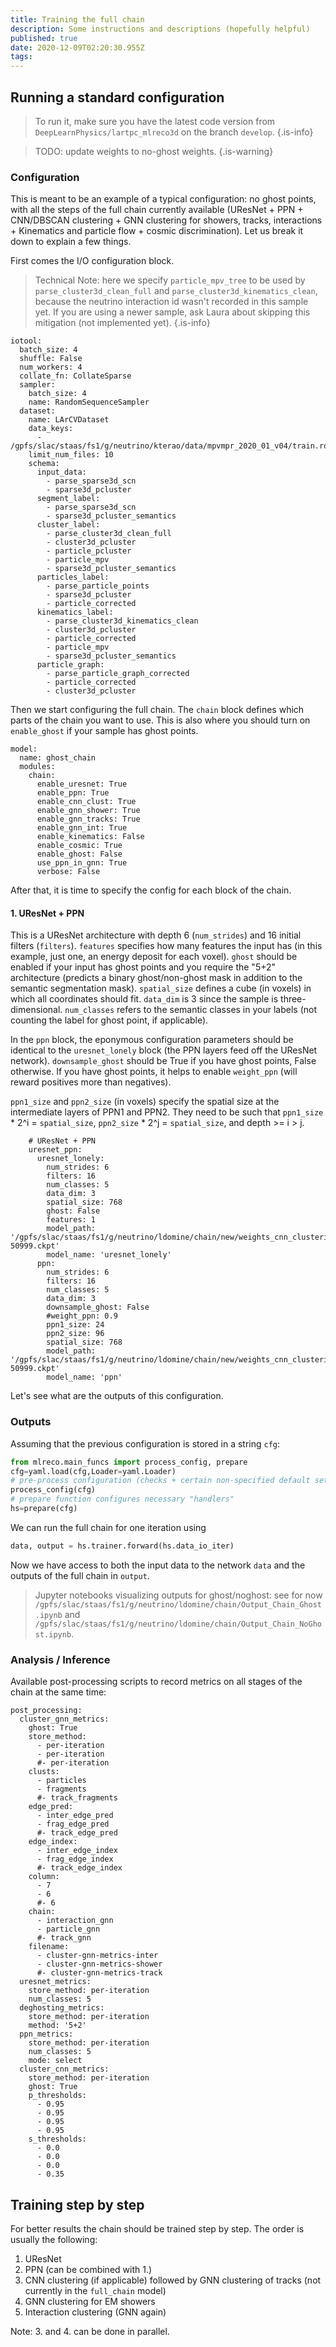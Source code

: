 ```yaml
---
title: Training the full chain
description: Some instructions and descriptions (hopefully helpful)
published: true
date: 2020-12-09T02:20:30.955Z
tags: 
---
```


## Running a standard configuration

> To run it, make sure you have the latest code version from `DeepLearnPhysics/lartpc_mlreco3d` on the branch `develop`.
{.is-info}

> TODO: update weights to no-ghost weights.
{.is-warning}


### Configuration
This is meant to be an example of a typical configuration: no ghost points, with all the steps of the full chain currently available (UResNet + PPN + CNN/DBSCAN clustering + GNN clustering for showers, tracks, interactions + Kinematics and particle flow + cosmic discrimination). Let us break it down to explain a few things. 

First comes the I/O configuration block. 
> Technical Note: here we specify `particle_mpv_tree` to be used by `parse_cluster3d_clean_full` and `parse_cluster3d_kinematics_clean`, because the neutrino interaction id wasn't recorded in this sample yet. If you are using a newer sample, ask Laura about skipping this mitigation (not implemented yet).
{.is-info}

```
iotool:
  batch_size: 4
  shuffle: False
  num_workers: 4
  collate_fn: CollateSparse
  sampler:
    batch_size: 4
    name: RandomSequenceSampler
  dataset:
    name: LArCVDataset
    data_keys:
      - /gpfs/slac/staas/fs1/g/neutrino/kterao/data/mpvmpr_2020_01_v04/train.root
    limit_num_files: 10
    schema:
      input_data:
        - parse_sparse3d_scn
        - sparse3d_pcluster
      segment_label:
        - parse_sparse3d_scn
        - sparse3d_pcluster_semantics
      cluster_label:
        - parse_cluster3d_clean_full
        - cluster3d_pcluster
        - particle_pcluster
        - particle_mpv
        - sparse3d_pcluster_semantics
      particles_label:
        - parse_particle_points
        - sparse3d_pcluster
        - particle_corrected
      kinematics_label:
        - parse_cluster3d_kinematics_clean
        - cluster3d_pcluster
        - particle_corrected
        - particle_mpv
        - sparse3d_pcluster_semantics
      particle_graph:
        - parse_particle_graph_corrected
        - particle_corrected
        - cluster3d_pcluster
```

Then we start configuring the full chain. The `chain` block defines which parts of the chain you want to use. This is also where you should turn on `enable_ghost` if your sample has ghost points. 
```
model:
  name: ghost_chain
  modules:
    chain:
      enable_uresnet: True
      enable_ppn: True
      enable_cnn_clust: True
      enable_gnn_shower: True
      enable_gnn_tracks: True
      enable_gnn_int: True
      enable_kinematics: False
      enable_cosmic: True
      enable_ghost: False
      use_ppn_in_gnn: True
      verbose: False
```
After that, it is time to specify the config for each block of the chain. 
#### 1. UResNet + PPN
This is a UResNet architecture with depth 6 (`num_strides`) and 16 initial filters (`filters`). `features` specifies how many features the input has (in this example, just one, an energy deposit for each voxel). `ghost` should be enabled if your input has ghost points and you require the "5+2" architecture (predicts a binary ghost/non-ghost mask in addition to the semantic segmentation mask). `spatial_size` defines a cube (in voxels) in which all coordinates should fit. `data_dim` is 3 since the sample is three-dimensional. `num_classes` refers to the semantic classes in your labels (not counting the label for ghost point, if applicable).

In the `ppn` block, the eponymous configuration parameters should be identical to the `uresnet_lonely` block (the PPN layers feed off the UResNet network).
`downsample_ghost` should be True if you have ghost points, False otherwise. If you have ghost points, it helps to enable `weight_ppn` (will reward positives more than negatives).

`ppn1_size` and `ppn2_size` (in voxels) specify the spatial size at the intermediate layers of PPN1 and PPN2. They need to be such that `ppn1_size` * 2^i = `spatial_size`, `ppn2_size` * 2^j = `spatial_size`, and depth >= i > j.
```
    # UResNet + PPN
    uresnet_ppn:
      uresnet_lonely:
        num_strides: 6
        filters: 16
        num_classes: 5
        data_dim: 3
        spatial_size: 768
        ghost: False
        features: 1
        model_path: '/gpfs/slac/staas/fs1/g/neutrino/ldomine/chain/new/weights_cnn_clustering1/snapshot-50999.ckpt'
        model_name: 'uresnet_lonely'
      ppn:
        num_strides: 6
        filters: 16
        num_classes: 5
        data_dim: 3
        downsample_ghost: False
        #weight_ppn: 0.9
        ppn1_size: 24
        ppn2_size: 96
        spatial_size: 768
        model_path: '/gpfs/slac/staas/fs1/g/neutrino/ldomine/chain/new/weights_cnn_clustering1/snapshot-50999.ckpt'
        model_name: 'ppn'
```


Let's see what are the outputs of this configuration.

### Outputs
Assuming that the previous configuration is stored in a string `cfg`:
```python
from mlreco.main_funcs import process_config, prepare
cfg=yaml.load(cfg,Loader=yaml.Loader)
# pre-process configuration (checks + certain non-specified default settings)
process_config(cfg)
# prepare function configures necessary "handlers"
hs=prepare(cfg)
```
We can run the full chain for one iteration using
```python
data, output = hs.trainer.forward(hs.data_io_iter)
```
Now we have access to both the input data to the network `data` and the outputs of the full chain in `output`.

> Jupyter notebooks visualizing outputs for ghost/noghost: see for now `/gpfs/slac/staas/fs1/g/neutrino/ldomine/chain/Output_Chain_Ghost.ipynb` and `/gpfs/slac/staas/fs1/g/neutrino/ldomine/chain/Output_Chain_NoGhost.ipynb`.

### Analysis / Inference
Available post-processing scripts to record metrics on all stages of the chain at the same time:

```
post_processing:
  cluster_gnn_metrics:
    ghost: True
    store_method:
      - per-iteration
      - per-iteration
      #- per-iteration
    clusts:
      - particles
      - fragments
      #- track_fragments
    edge_pred:
      - inter_edge_pred
      - frag_edge_pred
      #- track_edge_pred
    edge_index:
      - inter_edge_index
      - frag_edge_index
      #- track_edge_index
    column:
      - 7
      - 6
      #- 6
    chain:
      - interaction_gnn
      - particle_gnn
      #- track_gnn
    filename:
      - cluster-gnn-metrics-inter
      - cluster-gnn-metrics-shower
      #- cluster-gnn-metrics-track
  uresnet_metrics:
    store_method: per-iteration
    num_classes: 5
  deghosting_metrics:
    store_method: per-iteration
    method: '5+2'
  ppn_metrics:
    store_method: per-iteration
    num_classes: 5
    mode: select
  cluster_cnn_metrics:
    store_method: per-iteration
    ghost: True
    p_thresholds:
      - 0.95
      - 0.95
      - 0.95
      - 0.95
    s_thresholds:
      - 0.0
      - 0.0
      - 0.0
      - 0.35
```

## Training step by step
For better results the chain should be trained step by step. The order is usually the following:

1. UResNet
2. PPN (can be combined with 1.)
3. CNN clustering (if applicable) followed by GNN clustering of tracks (not currently in the `full_chain` model)
4. GNN clustering for EM showers
5. Interaction clustering (GNN again)


Note: 3. and 4. can be done in parallel.